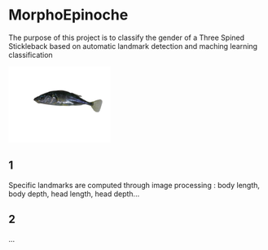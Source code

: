 # MorphoEpinoche

The purpose of this project is to classify the gender of a Three Spined Stickleback based on automatic landmark detection and maching learning classification

<img src="https://github.com/RalphMasson/MorphoEpinoche/blob/master/IMGP1152M.JPG" width="200">

## 1 ## 

Specific landmarks are computed through image processing : body length, body depth, head length, head depth...

## 2 ##

...
